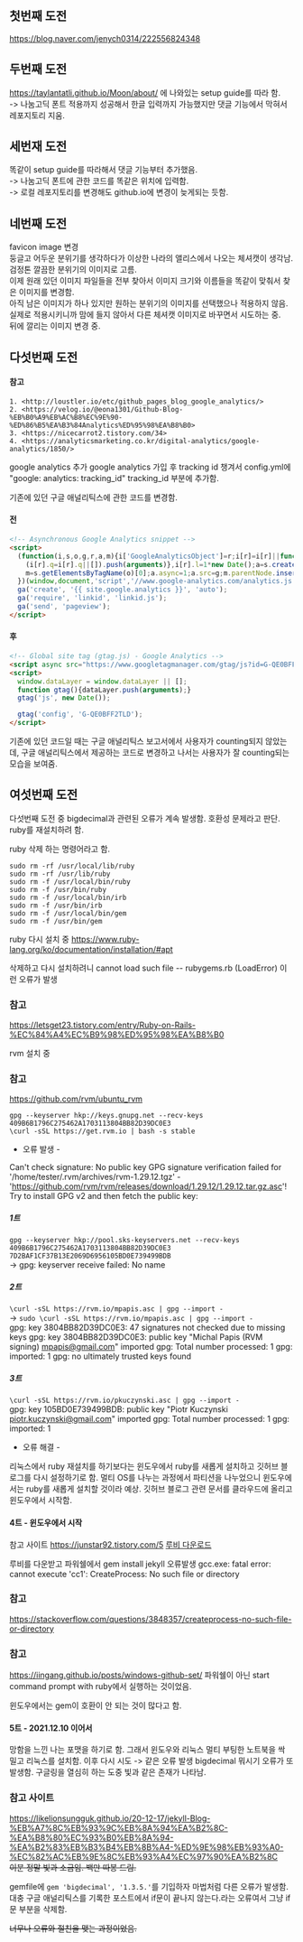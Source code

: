 ## 첫번째 도전
https://blog.naver.com/jenych0314/222556824348

## 두번째 도전
<https://taylantatli.github.io/Moon/about/>
에 나와있는 setup guide를 따라 함.  
-> 나눔고딕 폰트 적용까지 성공해서 한글 입력까지 가능했지만 댓글 기능에서 막혀서 레포지토리 지움.  

## 세번재 도전
똑같이 setup guide를 따라해서 댓글 기능부터 추가했음.  
-> 나눔고딕 폰트에 관한 코드를 똑같은 위치에 입력함.  
-> 로컬 레포지토리를 변경해도 github.io에 변경이 늦게되는 듯함.  

## 네번째 도전
favicon image 변경  
둥글고 어두운 분위기를 생각하다가 이상한 나라의 앨리스에서 나오는 체셔캣이 생각남.  
검정톤 깔끔한 분위기의 이미지로 고름.  
이제 원래 있던 이미지 파일들을 전부 찾아서 이미지 크기와 이름들을 똑같이 맞춰서 찾은 이미지를 변경함.  
아직 남은 이미지가 하나 있지만 원하는 분위기의 이미지를 선택했으나 적용하지 않음.  
실제로 적용시키니까 맘에 들지 않아서 다른 체셔캣 이미지로 바꾸면서 시도하는 중.  
뒤에 깔리는 이미지 변경 중.  

## 다섯번째 도전
#### 참고
    1. <http://loustler.io/etc/github_pages_blog_google_analytics/>
    2. <https://velog.io/@eona1301/Github-Blog-%EB%B0%A9%EB%AC%B8%EC%9E%90-%ED%86%B5%EA%B3%84Analytics%ED%95%98%EA%B8%B0>
    3. <https://nicecarrot2.tistory.com/34>
    4. <https://analyticsmarketing.co.kr/digital-analytics/google-analytics/1850/>

google analytics 추가
google analytics 가입 후 tracking id 챙겨서 config.yml에
"google:
    analytics: tracking_id"
tracking_id 부분에 추가함.

기존에 있던 구글 애널리틱스에 관한 코드를 변경함.  
#### 전
```html
<!-- Asynchronous Google Analytics snippet -->
<script>
  (function(i,s,o,g,r,a,m){i['GoogleAnalyticsObject']=r;i[r]=i[r]||function(){
    (i[r].q=i[r].q||[]).push(arguments)},i[r].l=1*new Date();a=s.createElement(o),
    m=s.getElementsByTagName(o)[0];a.async=1;a.src=g;m.parentNode.insertBefore(a,m)
  })(window,document,'script','//www.google-analytics.com/analytics.js','ga');
  ga('create', '{{ site.google.analytics }}', 'auto');  
  ga('require', 'linkid', 'linkid.js');
  ga('send', 'pageview');
</script>
```

#### 후
```html
<!-- Global site tag (gtag.js) - Google Analytics -->
<script async src="https://www.googletagmanager.com/gtag/js?id=G-QE0BFF2TLD"></script>
<script>
  window.dataLayer = window.dataLayer || [];
  function gtag(){dataLayer.push(arguments);}
  gtag('js', new Date());

  gtag('config', 'G-QE0BFF2TLD');
</script>
```

기존에 있던 코드일 때는 구글 애널리틱스 보고서에서 사용자가 counting되지 않았는데, 구글 애널리틱스에서 제공하는 코드로 변경하고 나서는 사용자가 잘 counting되는 모습을 보여줌.

## 여섯번째 도전
다섯번째 도전 중 bigdecimal과 관련된 오류가 계속 발생함. 호환성 문제라고 판단. ruby를 재설치하려 함.

ruby 삭제 하는 명령어라고 함.
```
sudo rm -rf /usr/local/lib/ruby
sudo rm -rf /usr/lib/ruby
sudo rm -f /usr/local/bin/ruby
sudo rm -f /usr/bin/ruby
sudo rm -f /usr/local/bin/irb
sudo rm -f /usr/bin/irb
sudo rm -f /usr/local/bin/gem
sudo rm -f /usr/bin/gem
```

ruby 다시 설치 중
https://www.ruby-lang.org/ko/documentation/installation/#apt

삭제하고 다시 설치하려니
cannot load such file -- rubygems.rb (LoadError)
이런 오류가 발생

### 참고
  https://letsget23.tistory.com/entry/Ruby-on-Rails-%EC%84%A4%EC%B9%98%ED%95%98%EA%B8%B0

rvm 설치 중
### 참고
  https://github.com/rvm/ubuntu_rvm

`gpg --keyserver hkp://keys.gnupg.net --recv-keys 409B6B1796C275462A1703113804BB82D39DC0E3`  
`\curl -sSL https://get.rvm.io | bash -s stable`  

- 오류 발생 -

Can't check signature: No public key
GPG signature verification failed for '/home/tester/.rvm/archives/rvm-1.29.12.tgz' - 'https://github.com/rvm/rvm/releases/download/1.29.12/1.29.12.tar.gz.asc'! Try to install GPG v2 and then fetch the public key:

##### 1트
`gpg --keyserver hkp://pool.sks-keyservers.net --recv-keys 409B6B1796C275462A1703113804BB82D39DC0E3 7D2BAF1CF37B13E2069D6956105BD0E739499BDB`  
-> gpg: keyserver receive failed: No name

##### 2트
`\curl -sSL https://rvm.io/mpapis.asc | gpg --import -`  
-> `sudo \curl -sSL https://rvm.io/mpapis.asc | gpg --import -`  
gpg: key 3804BB82D39DC0E3: 47 signatures not checked due to missing keys
gpg: key 3804BB82D39DC0E3: public key "Michal Papis (RVM signing) <mpapis@gmail.com>" imported
gpg: Total number processed: 1
gpg:               imported: 1
gpg: no ultimately trusted keys found

##### 3트
`\curl -sSL https://rvm.io/pkuczynski.asc | gpg --import -`  
gpg: key 105BD0E739499BDB: public key "Piotr Kuczynski <piotr.kuczynski@gmail.com>" imported
gpg: Total number processed: 1
gpg:               imported: 1

- 오류 해결 -

리눅스에서 ruby 재설치를 하기보다는 윈도우에서 ruby를 새롭게 설치하고 깃허브 블로그를 다시 설정하기로 함. 멀티 OS를 나누는 과정에서 파티션을 나누었으니 윈도우에서는 ruby를 새롭게 설치할 것이라 예상.
깃허브 블로그 관련 문서를 클라우드에 올리고 윈도우에서 시작함.

#### 4트 - 윈도우에서 시작
참고 사이트
  https://junstar92.tistory.com/5
  <a href="https://rubyinstaller.org/downloads/" title="루비 다운로드">루비 다운로드</a>

루비를 다운받고 파워쉘에서 gem install jekyll
오류발생
gcc.exe: fatal error: cannot execute 'cc1': CreateProcess: No such file or directory
### 참고
  https://stackoverflow.com/questions/3848357/createprocess-no-such-file-or-directory

### 참고
  https://iingang.github.io/posts/windows-github-set/
파워쉘이 아닌  start command prompt with ruby에서 실행하는 것이었음.

윈도우에서는 gem이 호환이 안 되는 것이 많다고 함.

#### 5트 - 2021.12.10 이어서
망함을 느낀 나는 포맷을 하기로 함.
그래서 윈도우와 리눅스 멀티 부팅한 노트북을 싹 밀고 리눅스를 설치함.
이후 다시 시도
-> 같은 오류 발생
bigdecimal 뭐시기 오류가 또 발생함.
구글링을 열심히 하는 도중 빛과 같은 존재가 나타남.
### 참고 사이트
  https://likelionsungguk.github.io/20-12-17/jekyll-Blog-%EB%A7%8C%EB%93%9C%EB%8A%94%EA%B2%8C-%EA%B8%80%EC%93%B0%EB%8A%94-%EA%B2%83%EB%B3%B4%EB%8B%A4-%ED%9E%98%EB%93%A0-%EC%82%AC%EB%9E%8C%EB%93%A4%EC%97%90%EA%B2%8C  
~~이분 정말 빛과 소금임. 백만 따봉 드림.~~

gemfile에 `gem 'bigdecimal', '1.3.5.'`를 기입하자 마법처럼 다른 오류가 발생함.
대충 구글 애널리틱스를 기록한 포스트에서 if문이 끝나지 않는다.라는 오류여서 그냥 if문 부분을 삭제함.

~~너무나 오류와 절친을 맺는 과정이었음.~~